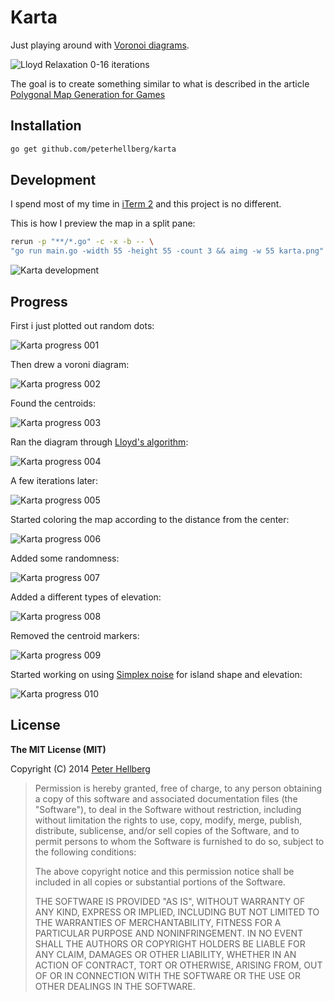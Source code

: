# Karta

Just playing around with [Voronoi diagrams](http://en.wikipedia.org/wiki/Voronoi_diagram).

![Lloyd Relaxation 0-16 iterations](http://assets.c7.se/viz/lloyd-relaxation.gif)

The goal is to create something similar to what is described in the article
[Polygonal Map Generation for Games](http://www-cs-students.stanford.edu/~amitp/game-programming/polygon-map-generation/)

## Installation

```bash
go get github.com/peterhellberg/karta
```

## Development

I spend most of my time in [iTerm 2](http://iterm2.com/) and this project is no different.

This is how I preview the map in a split pane:

```bash
rerun -p "**/*.go" -c -x -b -- \
"go run main.go -width 55 -height 55 -count 3 && aimg -w 55 karta.png"
```

![Karta development](http://assets.c7.se/skitch/karta_development_iterm_vim_aimg-20140812-204452.png)

## Progress

First i just plotted out random dots:

![Karta progress 001](http://assets.c7.se/skitch/karta_progress_001-20140812-223244.png)

Then drew a voroni diagram:

![Karta progress 002](http://assets.c7.se/skitch/karta_progress_002-20140812-223300.png)

Found the centroids:

![Karta progress 003](http://assets.c7.se/skitch/karta_progress_003-20140812-223327.png)

Ran the diagram through [Lloyd's algorithm](http://en.wikipedia.org/wiki/Lloyd%27s_algorithm):

![Karta progress 004](http://assets.c7.se/skitch/karta_progress_004-20140812-223344.png)

A few iterations later:

![Karta progress 005](http://assets.c7.se/skitch/karta_progress_005-20140812-223400.png)

Started coloring the map according to the distance from the center:

![Karta progress 006](http://assets.c7.se/skitch/karta_progress_006-20140812-223423.png)

Added some randomness:

![Karta progress 007](http://assets.c7.se/skitch/karta_progress_007-20140812-223203.png)

Added a different types of elevation:

![Karta progress 008](http://assets.c7.se/skitch/karta_progress_008-20140813-005713.png)

Removed the centroid markers:

![Karta progress 009](http://assets.c7.se/skitch/karta_progress_009-20140813-005845.png)

Started working on using [Simplex noise](http://en.wikipedia.org/wiki/Simplex_noise) for
island shape and elevation:

![Karta progress 010](http://assets.c7.se/skitch/karta_progress_010-20140813-010005.png)

## License

**The MIT License (MIT)**

Copyright (C) 2014 [Peter Hellberg](http://c7.se/)

> Permission is hereby granted, free of charge, to any person obtaining
> a copy of this software and associated documentation files (the "Software"),
> to deal in the Software without restriction, including without limitation
> the rights to use, copy, modify, merge, publish, distribute, sublicense,
> and/or sell copies of the Software, and to permit persons to whom the
> Software is furnished to do so, subject to the following conditions:
>
> The above copyright notice and this permission notice shall be included
> in all copies or substantial portions of the Software.
>
> THE SOFTWARE IS PROVIDED "AS IS", WITHOUT WARRANTY OF ANY KIND,
> EXPRESS OR IMPLIED, INCLUDING BUT NOT LIMITED TO THE WARRANTIES
> OF MERCHANTABILITY, FITNESS FOR A PARTICULAR PURPOSE AND NONINFRINGEMENT.
> IN NO EVENT SHALL THE AUTHORS OR COPYRIGHT HOLDERS BE LIABLE FOR ANY CLAIM,
> DAMAGES OR OTHER LIABILITY, WHETHER IN AN ACTION OF CONTRACT,
> TORT OR OTHERWISE, ARISING FROM, OUT OF OR IN CONNECTION WITH THE SOFTWARE
> OR THE USE OR OTHER DEALINGS IN THE SOFTWARE.
